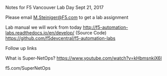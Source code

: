 Notes for F5 Vancouver Lab Day
Sept 21, 2017

Please email M.Steiniger@F5.com to get a lab assignment

Lab manual we will work from today
http://f5-automation-labs.readthedocs.io/en/develop/
(Source Code)
https://github.com/f5devcentral/f5-automation-labs

Follow up links

What is Super-NetOps?
https://www.youtube.com/watch?v=kHbmsnkiX6I

f5.com/SuperNetOps
